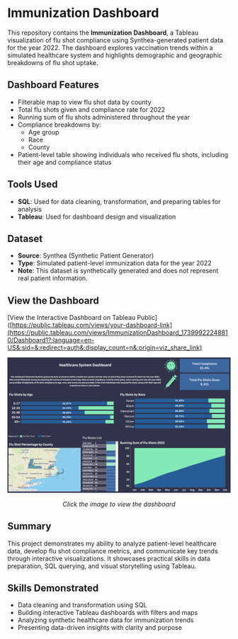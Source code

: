 # Immunization Dashboard

This repository contains the **Immunization Dashboard**, a Tableau visualization of flu shot compliance using Synthea-generated patient data for the year 2022. The dashboard explores vaccination trends within a simulated healthcare system and highlights demographic and geographic breakdowns of flu shot uptake.

## Dashboard Features

- Filterable map to view flu shot data by county
- Total flu shots given and compliance rate for 2022
- Running sum of flu shots administered throughout the year
- Compliance breakdowns by:
  - Age group
  - Race
  - County
- Patient-level table showing individuals who received flu shots, including their age and compliance status

## Tools Used

- **SQL**: Used for data cleaning, transformation, and preparing tables for analysis
- **Tableau**: Used for dashboard design and visualization

## Dataset

- **Source**: Synthea (Synthetic Patient Generator)
- **Type**: Simulated patient-level immunization data for the year 2022
- **Note**: This dataset is synthetically generated and does not represent real patient information.

## View the Dashboard

[View the Interactive Dashboard on Tableau Public]([https://public.tableau.com/views/your-dashboard-link](https://public.tableau.com/views/ImmunizationDashboard_17399922248810/Dashboard1?:language=en-US&:sid=&:redirect=auth&:display_count=n&:origin=viz_share_link)

[![Dashboard Screenshot](./immunization_dashboard_preview.png)](https://public.tableau.com/views/ImmunizationDashboard_17399922248810/Dashboard1?:language=en-US&:sid=&:redirect=auth&:display_count=n&:origin=viz_share_link)

<p align="center"><em>Click the image to view the dashboard</em></p>

## Summary

This project demonstrates my ability to analyze patient-level healthcare data, develop flu shot compliance metrics, and communicate key trends through interactive visualizations. It showcases practical skills in data preparation, SQL querying, and visual storytelling using Tableau.

## Skills Demonstrated

- Data cleaning and transformation using SQL
- Building interactive Tableau dashboards with filters and maps
- Analyzing synthetic healthcare data for immunization trends
- Presenting data-driven insights with clarity and purpose
